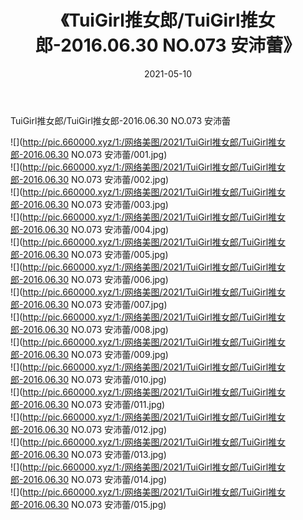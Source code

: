 ﻿---
layout: post
title:  《TuiGirl推女郎/TuiGirl推女郎-2016.06.30 NO.073 安沛蕾》
date:   2021-05-10
img: http://pic.660000.xyz/1:/网络美图/2021/TuiGirl推女郎/TuiGirl推女郎-2016.06.30 NO.073 安沛蕾/000.jpg
categories: [美女, 清纯, 唯美]
---

TuiGirl推女郎/TuiGirl推女郎-2016.06.30 NO.073 安沛蕾

 ![](http://pic.660000.xyz/1:/网络美图/2021/TuiGirl推女郎/TuiGirl推女郎-2016.06.30 NO.073 安沛蕾/001.jpg) <br>![](http://pic.660000.xyz/1:/网络美图/2021/TuiGirl推女郎/TuiGirl推女郎-2016.06.30 NO.073 安沛蕾/002.jpg) <br>![](http://pic.660000.xyz/1:/网络美图/2021/TuiGirl推女郎/TuiGirl推女郎-2016.06.30 NO.073 安沛蕾/003.jpg) <br>![](http://pic.660000.xyz/1:/网络美图/2021/TuiGirl推女郎/TuiGirl推女郎-2016.06.30 NO.073 安沛蕾/004.jpg) <br>![](http://pic.660000.xyz/1:/网络美图/2021/TuiGirl推女郎/TuiGirl推女郎-2016.06.30 NO.073 安沛蕾/005.jpg) <br>![](http://pic.660000.xyz/1:/网络美图/2021/TuiGirl推女郎/TuiGirl推女郎-2016.06.30 NO.073 安沛蕾/006.jpg) <br>![](http://pic.660000.xyz/1:/网络美图/2021/TuiGirl推女郎/TuiGirl推女郎-2016.06.30 NO.073 安沛蕾/007.jpg) <br>![](http://pic.660000.xyz/1:/网络美图/2021/TuiGirl推女郎/TuiGirl推女郎-2016.06.30 NO.073 安沛蕾/008.jpg) <br>![](http://pic.660000.xyz/1:/网络美图/2021/TuiGirl推女郎/TuiGirl推女郎-2016.06.30 NO.073 安沛蕾/009.jpg) <br>![](http://pic.660000.xyz/1:/网络美图/2021/TuiGirl推女郎/TuiGirl推女郎-2016.06.30 NO.073 安沛蕾/010.jpg) <br>![](http://pic.660000.xyz/1:/网络美图/2021/TuiGirl推女郎/TuiGirl推女郎-2016.06.30 NO.073 安沛蕾/011.jpg) <br>![](http://pic.660000.xyz/1:/网络美图/2021/TuiGirl推女郎/TuiGirl推女郎-2016.06.30 NO.073 安沛蕾/012.jpg) <br>![](http://pic.660000.xyz/1:/网络美图/2021/TuiGirl推女郎/TuiGirl推女郎-2016.06.30 NO.073 安沛蕾/013.jpg) <br>![](http://pic.660000.xyz/1:/网络美图/2021/TuiGirl推女郎/TuiGirl推女郎-2016.06.30 NO.073 安沛蕾/014.jpg) <br>![](http://pic.660000.xyz/1:/网络美图/2021/TuiGirl推女郎/TuiGirl推女郎-2016.06.30 NO.073 安沛蕾/015.jpg) <br>